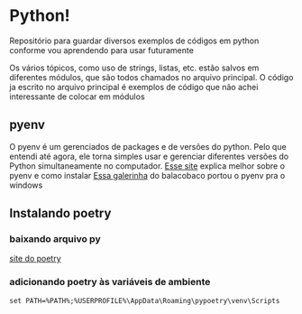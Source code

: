 # Python!
Repositório para guardar diversos exemplos de códigos em python conforme vou aprendendo para usar futuramente

Os vários tópicos, como uso de strings, listas, etc. estão salvos em diferentes módulos, que são todos chamados no arquivo principal. O código ja escrito no arquivo principal é exemplos de código que não achei interessante de colocar em módulos

## pyenv
O pyenv é um gerenciados de packages e de versões do python. Pelo que entendi até agora, ele torna simples usar e gerenciar diferentes versões do Python simultaneamente no computador. 
<a href="https://realpython.com/intro-to-pyenv/#what-about-a-package-manager">Esse site</a> explica melhor sobre o pyenv e como instalar
<a href="https://github.com/pyenv-win/pyenv-win">Essa galerinha</a> do balacobaco portou o pyenv pra o windows

## Instalando poetry
### baixando arquivo py
<a href="https://python-poetry.org/docs">site do poetry</a>

### adicionando poetry às variáveis de ambiente
```
set PATH=%PATH%;%USERPROFILE%\AppData\Roaming\pypoetry\venv\Scripts
```
